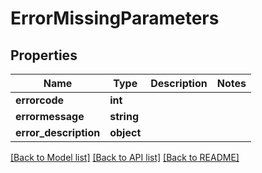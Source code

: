 # ErrorMissingParameters

## Properties
Name | Type | Description | Notes
------------ | ------------- | ------------- | -------------
**errorcode** | **int** |  | 
**errormessage** | **string** |  | 
**error_description** | **object** |  | 

[[Back to Model list]](../README.md#documentation-for-models) [[Back to API list]](../README.md#documentation-for-api-endpoints) [[Back to README]](../README.md)


